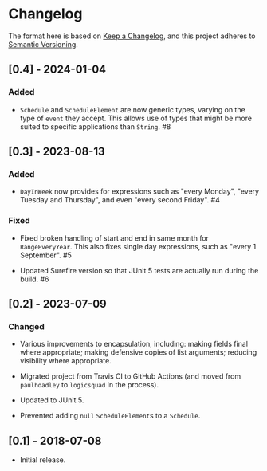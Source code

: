 # Changelog

The format here is based on [Keep a Changelog](https://keepachangelog.com/en/1.0.0/),
and this project adheres to [Semantic Versioning](https://semver.org/spec/v2.0.0.html).

## [0.4] - 2024-01-04
### Added
- `Schedule` and `ScheduleElement` are now generic types, varying on
  the type of `event` they accept. This allows use of types that might
  be more suited to specific applications than `String`. #8

## [0.3] - 2023-08-13
### Added
- `DayInWeek` now provides for expressions such as "every Monday",
  "every Tuesday and Thursday", and even "every second Friday". #4

### Fixed
- Fixed broken handling of start and end in same month for
  `RangeEveryYear`. This also fixes single day expressions, such as
  "every 1 September". #5

- Updated Surefire version so that JUnit 5 tests are actually run
  during the build. #6

## [0.2] - 2023-07-09
### Changed
- Various improvements to encapsulation, including: making fields
  final where appropriate; making defensive copies of list arguments;
  reducing visibility where appropriate.

- Migrated project from Travis CI to GitHub Actions (and moved from
  `paulhoadley` to `logicsquad` in the process).

- Updated to JUnit 5.

- Prevented adding `null` `ScheduleElement`s to a `Schedule`.

## [0.1] - 2018-07-08
- Initial release.
